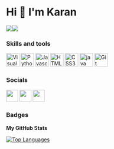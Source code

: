 Hi 👋 I'm Karan
=======================


<a href="https://www.x.com/karansingh_ind" target="_blank" rel="noreferrer"><img
src="https://img.shields.io/twitter/follow/karansingh_ind?logo=twitter&style=for-the-badge&color=0891b2&labelColor=1c1917"
/></a><a href="https://www.github.com/karansingh-in" target="_blank" rel="noreferrer"><img
src="https://img.shields.io/github/followers/karansingh-in?logo=github&style=for-the-badge&color=0891b2&labelColor=1c1917" /></a>


### Skills and tools


<a href="https://developer.mozilla.org/en-US/docs/Web/Python" target="_blank" rel="noreferrer"><img src="https://raw.githubusercontent.com/danielcranney/readme-generator/main/public/icons/skills/python-colored.svg" width="36" height="36" alt="Python" /></a>
<a href="https://developer.mozilla.org/en-US/docs/Web/JavaScript" target="_blank" rel="noreferrer"><img src="https://raw.githubusercontent.com/danielcranney/readme-generator/main/public/icons/skills/javascript-colored.svg" width="36" height="36" alt="Javascript" /></a>
<a href="https://developer.mozilla.org/en-US/docs/Glossary/HTML5" target="_blank" rel="noreferrer"><img src="https://raw.githubusercontent.com/danielcranney/readme-generator/main/public/icons/skills/html5-colored.svg" width="36" height="36" alt="HTML5" /></a>
<a href="https://www.w3.org/TR/CSS/#css" target="_blank" rel="noreferrer"><img src="https://raw.githubusercontent.com/danielcranney/readme-generator/main/public/icons/skills/css3-colored.svg" width="36" height="36" alt="CSS3" /></a>
<a href="https://www.w3.org/TR/CSS/#css" target="_blank" rel="noreferrer"><img src="https://raw.githubusercontent.com/danielcranney/readme-generator/main/public/icons/skills/java-colored.svg" width="36" height="36" alt="java" /></a>
<a href="https://developer.mozilla.org/en-US/docs/Web/Git" target="_blank" rel="noreferrer"><img src="https://raw.githubusercontent.com/danielcranney/readme-generator/main/public/icons/skills/git-colored.svg" width="36" height="36" alt="Git" /></a>
[<img align="left" alt="Visual Studio Code" width="36px" src="https://skillicons.dev/icons?i=vscode" />](https://code.visualstudio.com/)


### Socials

<p align="left"> <a href="https://www.instagram.com/karannsinggh" target="_blank" rel="noreferrer"><img src="https://raw.githubusercontent.com/danielcranney/readme-generator/main/public/icons/socials/instagram.svg" width="32" height="32" /></a> 
<a href="https://https://www.linkedin.com/in/karan-singh-a35a52235" target="_blank" rel="noreferrer"><img src="https://raw.githubusercontent.com/danielcranney/readme-generator/main/public/icons/socials/linkedin.svg" width="32" height="32" /></a>
<a href="https://www.x.com/karansingh_ind" target="_blank" rel="noreferrer"><img src="https://raw.githubusercontent.com/danielcranney/readme-generator/main/public/icons/socials/twitter.svg" width="32" height="32" /></a></p>

### Badges

<b>My GitHub Stats</b>

<a href="https://github.com/karansingh-in" align="left"><img src="https://github-readme-stats.vercel.app/api/top-langs/?username=karansingh-in&langs_count=10&title_color=0891b2&text_color=ffffff&icon_color=0891b2&bg_color=1c1917&hide_border=true&locale=en&custom_title=Top%20%Languages" alt="Top Languages" /></a>
